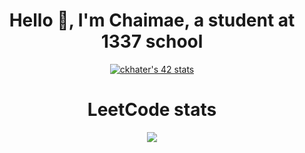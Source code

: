 <h1 align="center">Hello 👋, I'm Chaimae, a student at 1337 school</h1>

<div align="center">
  <a href="https://github.com/oakoudad/badge42">
    <img src="https://badge.mediaplus.ma/starryblue/ckhater" alt="ckhater's 42 stats" />
  </a>
</div>


<h1 align="center">LeetCode stats</h1>
<div align="center">
    <img src="https://leetcard.jacoblin.cool/chaimaekhater?theme=catppuccinMocha&font=Cambo&ext=activity" />
</div>




<!---
ckhater/ckhater is a ✨ special ✨ repository because its `README.md` (this file) appears on your GitHub profile.
You can click the Preview link to take a look at your changes.
--->
